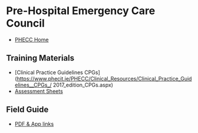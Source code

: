 # Pre-Hospital Emergency Care Council

* [PHECC Home](https://www.phecit.ie/)

## Training Materials
* [Clinical Practice Guidelines CPGs](https://www.phecit.ie/PHECC/Clinical_Resources/Clinical_Practice_Guidelines__CPGs_/ 2017_edition_CPGs.aspx)
* [Assessment Sheets](https://www.phecit.ie/PHECC/Education_and_careers/Examinations/Examination.aspx)


## Field Guide
* [PDF & App links](https://www.phecit.ie/PHECC/Clinical_Resources/Clinical_Practice_Guidelines__CPGs_/Field_Guide.aspx)